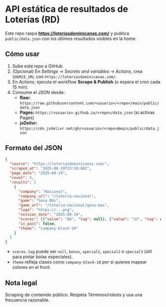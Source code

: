 # API estática de resultados de Loterías (RD)

Este repo raspa **https://loteriasdominicanas.com/** y publica `public/data.json` con los últimos resultados visibles en la home.

## Cómo usar

1. Sube este repo a GitHub.
2. (Opcional) En *Settings → Secrets and variables → Actions*, crea `SOURCE_URL` con `https://loteriasdominicanas.com/`.
3. En *Actions*, ejecuta el workflow **Scrape & Publish** (o espera el cron cada 15 min).
4. Consume el JSON desde:
   - **Raw:** `https://raw.githubusercontent.com/<usuario>/<repo>/main/public/data.json`
   - **Pages:** `https://<usuario>.github.io/<repo>/data.json` (si activas Pages)
   - **jsDelivr:** `https://cdn.jsdelivr.net/gh/<usuario>/<repo>@main/public/data.json`

## Formato del JSON

```json
{
  "source": "https://loteriasdominicanas.com/",
  "scraped_at": "2025-08-19T23:59:00Z",
  "page_date": "2025-08-19",
  "count": 0,
  "results": [
    {
      "company": "Nacional",
      "company_url": "/loteria-nacional",
      "game": "Gana Más",
      "game_url": "/loteria-nacional/gana-mas",
      "logo": "https://...png",
      "session_date": "2025-08-19",
      "scores": [{"value": "68", "tag": null}, {"value": "33", "tag": null}, {"value": "04", "tag": null}],
      "is_past": false,
      "theme": "company-block-10"
    }
  ]
}
```

- `scores.tag` puede ser `null`, `bonus`, `special1`, `special2` o `special3` (útil para pintar bolas especiales).
- `theme` refleja clases como `company-block-10` por si quieres mapear colores en el front.

## Nota legal
Scraping de contenido público. Respeta Términos/robots y usa una frecuencia razonable.
